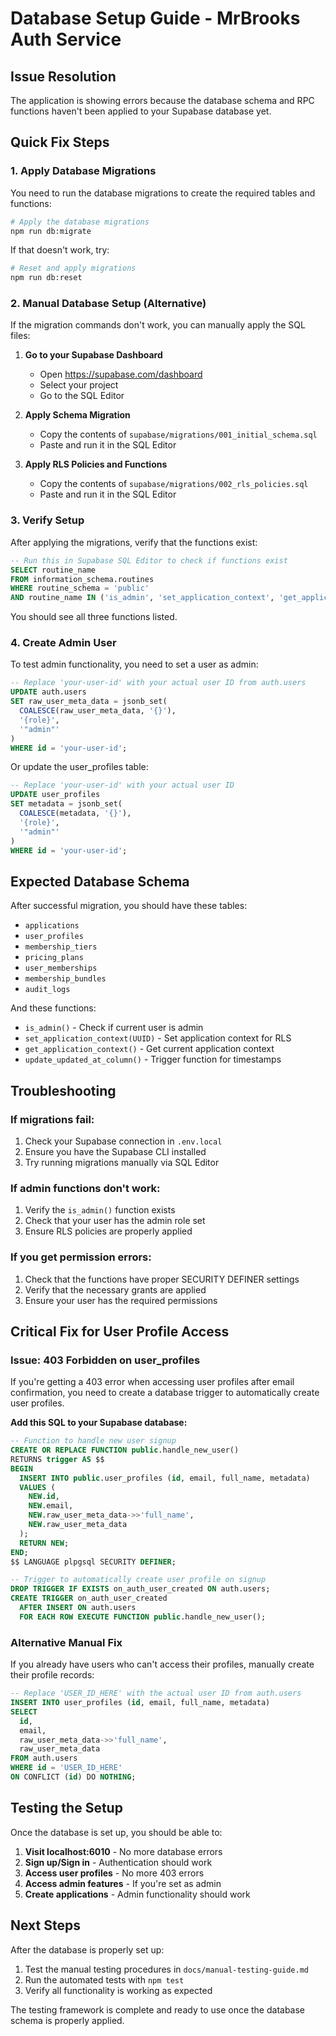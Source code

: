# Database Setup Guide - MrBrooks Auth Service

## Issue Resolution
The application is showing errors because the database schema and RPC functions haven't been applied to your Supabase database yet.

## Quick Fix Steps

### 1. Apply Database Migrations
You need to run the database migrations to create the required tables and functions:

```bash
# Apply the database migrations
npm run db:migrate
```

If that doesn't work, try:
```bash
# Reset and apply migrations
npm run db:reset
```

### 2. Manual Database Setup (Alternative)
If the migration commands don't work, you can manually apply the SQL files:

1. **Go to your Supabase Dashboard**
   - Open https://supabase.com/dashboard
   - Select your project
   - Go to the SQL Editor

2. **Apply Schema Migration**
   - Copy the contents of `supabase/migrations/001_initial_schema.sql`
   - Paste and run it in the SQL Editor

3. **Apply RLS Policies and Functions**
   - Copy the contents of `supabase/migrations/002_rls_policies.sql`
   - Paste and run it in the SQL Editor

### 3. Verify Setup
After applying the migrations, verify that the functions exist:

```sql
-- Run this in Supabase SQL Editor to check if functions exist
SELECT routine_name 
FROM information_schema.routines 
WHERE routine_schema = 'public' 
AND routine_name IN ('is_admin', 'set_application_context', 'get_application_context');
```

You should see all three functions listed.

### 4. Create Admin User
To test admin functionality, you need to set a user as admin:

```sql
-- Replace 'your-user-id' with your actual user ID from auth.users
UPDATE auth.users 
SET raw_user_meta_data = jsonb_set(
  COALESCE(raw_user_meta_data, '{}'), 
  '{role}', 
  '"admin"'
) 
WHERE id = 'your-user-id';
```

Or update the user_profiles table:
```sql
-- Replace 'your-user-id' with your actual user ID
UPDATE user_profiles 
SET metadata = jsonb_set(
  COALESCE(metadata, '{}'), 
  '{role}', 
  '"admin"'
) 
WHERE id = 'your-user-id';
```

## Expected Database Schema
After successful migration, you should have these tables:
- `applications`
- `user_profiles`
- `membership_tiers`
- `pricing_plans`
- `user_memberships`
- `membership_bundles`
- `audit_logs`

And these functions:
- `is_admin()` - Check if current user is admin
- `set_application_context(UUID)` - Set application context for RLS
- `get_application_context()` - Get current application context
- `update_updated_at_column()` - Trigger function for timestamps

## Troubleshooting

### If migrations fail:
1. Check your Supabase connection in `.env.local`
2. Ensure you have the Supabase CLI installed
3. Try running migrations manually via SQL Editor

### If admin functions don't work:
1. Verify the `is_admin()` function exists
2. Check that your user has the admin role set
3. Ensure RLS policies are properly applied

### If you get permission errors:
1. Check that the functions have proper SECURITY DEFINER settings
2. Verify that the necessary grants are applied
3. Ensure your user has the required permissions

## Critical Fix for User Profile Access

### Issue: 403 Forbidden on user_profiles
If you're getting a 403 error when accessing user profiles after email confirmation, you need to create a database trigger to automatically create user profiles.

**Add this SQL to your Supabase database:**

```sql
-- Function to handle new user signup
CREATE OR REPLACE FUNCTION public.handle_new_user()
RETURNS trigger AS $$
BEGIN
  INSERT INTO public.user_profiles (id, email, full_name, metadata)
  VALUES (
    NEW.id,
    NEW.email,
    NEW.raw_user_meta_data->>'full_name',
    NEW.raw_user_meta_data
  );
  RETURN NEW;
END;
$$ LANGUAGE plpgsql SECURITY DEFINER;

-- Trigger to automatically create user profile on signup
DROP TRIGGER IF EXISTS on_auth_user_created ON auth.users;
CREATE TRIGGER on_auth_user_created
  AFTER INSERT ON auth.users
  FOR EACH ROW EXECUTE FUNCTION public.handle_new_user();
```

### Alternative Manual Fix
If you already have users who can't access their profiles, manually create their profile records:

```sql
-- Replace 'USER_ID_HERE' with the actual user ID from auth.users
INSERT INTO user_profiles (id, email, full_name, metadata)
SELECT
  id,
  email,
  raw_user_meta_data->>'full_name',
  raw_user_meta_data
FROM auth.users
WHERE id = 'USER_ID_HERE'
ON CONFLICT (id) DO NOTHING;
```

## Testing the Setup
Once the database is set up, you should be able to:

1. **Visit localhost:6010** - No more database errors
2. **Sign up/Sign in** - Authentication should work
3. **Access user profiles** - No more 403 errors
4. **Access admin features** - If you're set as admin
5. **Create applications** - Admin functionality should work

## Next Steps
After the database is properly set up:
1. Test the manual testing procedures in `docs/manual-testing-guide.md`
2. Run the automated tests with `npm test`
3. Verify all functionality is working as expected

The testing framework is complete and ready to use once the database schema is properly applied.